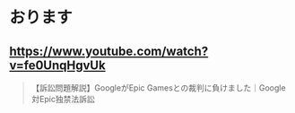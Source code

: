 # おります

## https://www.youtube.com/watch?v=fe0UnqHgvUk

> 【訴訟問題解説】GoogleがEpic Gamesとの裁判に負けました｜Google対Epic独禁法訴訟 
